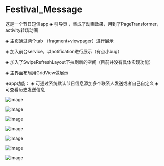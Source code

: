 # Festival_Message
这是一个节日短信app
◈ 引导页 ，集成了动画效果，用到了PageTransformer，activity转场动画

◈ 主页通过两个tab （fragment+viewpager）进行展示

◈ 加入前台service，以notification进行展示（有点小bug）

◈ 加入了SwipeRefreshLayout下拉刷新的空间（目前并没有具体实现功能）

◈ 主界面布局用GridView做展示

◈app功能：
		◈ 可通过系统默认节日信息添加多个联系人发送或者自己自定义
		◈ 可查看历史发送信息

 ![image](https://github.com/lynhao/Festival_Message/blob/master/festival_sms/src/main/res/drawable-v21/屏幕快照%202016-07-19%2015.00.32.png) 

![image](https://github.com/lynhao/Festival_Message/blob/master/festival_sms/src/main/res/drawable-v21/屏幕快照%202016-07-19%2015.00.38.png) 

![image](https://github.com/lynhao/Festival_Message/blob/master/festival_sms/src/main/res/drawable-v21/屏幕快照%202016-07-19%2015.00.48.png) 

![image](https://github.com/lynhao/Festival_Message/blob/master/festival_sms/src/main/res/drawable-v21/屏幕快照%202016-07-19%2015.00.54.png) 

![image](https://github.com/lynhao/Festival_Message/blob/master/festival_sms/src/main/res/drawable-v21/屏幕快照%202016-07-19%2015.01.31.png) 

![image](https://github.com/lynhao/Festival_Message/blob/master/festival_sms/src/main/res/drawable-v21/屏幕快照%202016-07-19%2015.01.16.png) 

![image](https://github.com/lynhao/Festival_Message/blob/master/festival_sms/src/main/res/drawable-v21/屏幕快照%202016-07-19%2015.01.38.png) 
